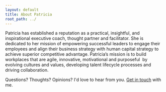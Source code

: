 ```yaml
---
layout: default
title: About Patricia
root_path: ../
---
```


Patricia has established a reputation as a practical, insightful, and inspirational executive coach, 
thought partner and facilitator. She is dedicated to her mission of empowering successful 
leaders to engage their employees and align their business strategy with human capital strategy 
to achieve superior competitive advantage. Patricia’s mission is to build workplaces that are 
agile, innovative, motivational and purposeful  by evolving cultures and values, developing 
talent lifecycle processes and driving collaboration.

Questions? Thoughts? Opinions? I'd love to hear from you. [Get in touch][contact] with me.

[contact]: http://linkedin.com/in/patriciapatton
